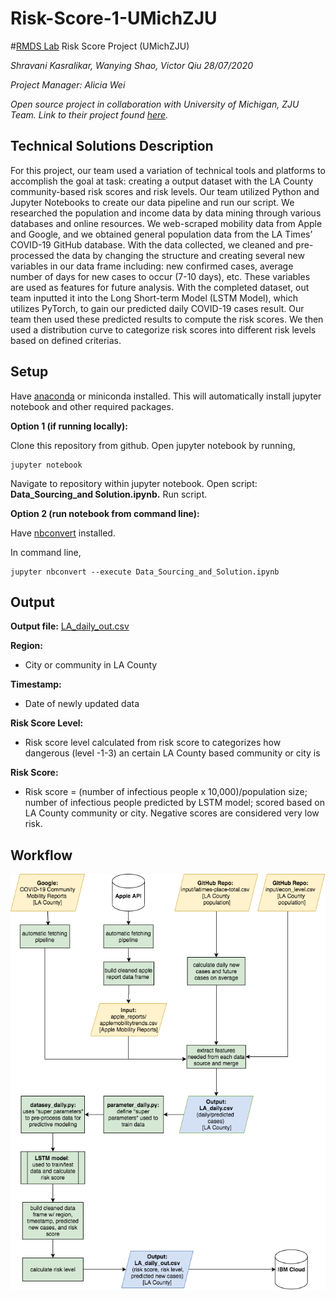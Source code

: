 # Risk-Score-1-UMichZJU

#[RMDS Lab](grmds.org)  Risk Score Project (UMichZJU)

*Shravani Kasralikar, Wanying Shao, Victor Qiu 28/07/2020*

*Project Manager: Alicia Wei*

*Open source project in collaboration with University of Michigan, ZJU Team. Link to their project found [here](https://grmds.org/node/744).*


## Technical Solutions Description

For this project, our team used a variation of technical tools and platforms to accomplish the goal at task: creating a output dataset with the LA County community-based risk scores and risk levels. Our team utilized Python and Jupyter Notebooks to create our data pipeline and run our script. We researched the population and income data by data mining through various databases and online resources. We web-scraped mobility data from Apple and Google, and we obtained general population data from the LA Times’ COVID-19 GitHub database. With the data collected, we cleaned and pre-processed the data by changing the structure and creating several new variables in our data frame including: new confirmed cases, average number of days for new cases to occur (7-10 days), etc. These variables are used as features for future analysis. With the completed dataset, out team inputted it into the Long Short-term Model (LSTM Model), which utilizes PyTorch, to gain our predicted daily COVID-19 cases result. Our team then used these predicted results to compute the risk scores. We then used a distribution curve to categorize risk scores into different risk levels based on defined criterias.


## Setup

Have [anaconda](https://www.anaconda.com/products/individual) or miniconda installed. This will automatically install jupyter notebook and other required packages.

**Option 1 (if running locally):**

Clone this repository from github. Open jupyter notebook by running,
```
jupyter notebook
```

Navigate to repository within jupyter notebook. Open script: **Data_Sourcing_and Solution.ipynb.** Run script.

**Option 2 (run notebook from command line):**

Have [nbconvert](https://github.com/jupyter/nbconver) installed. 

In command line,
```
jupyter nbconvert --execute Data_Sourcing_and_Solution.ipynb
```

## Output

**Output file:** [LA_daily_out.csv](https://github.com/skasralikar/Risk-Score-1-UMichZJU/blob/master/data/output/LA_daily_out.csv)

**Region:**
- City or community in LA County

**Timestamp:**
- Date of newly updated data

**Risk Score Level:**
- Risk score level calculated from risk score to categorizes how dangerous (level -1-3) an certain LA County based community or city is

**Risk Score:**
- Risk score = (number of infectious people x 10,000)/population size; number of infectious people predicted by LSTM model; scored based on LA County community or city. Negative scores are considered very low risk.


## Workflow
![workflow](https://github.com/skasralikar/Risk-Score-1-UMichZJU/blob/master/Risk-Score-UMich-Workflow.png)
